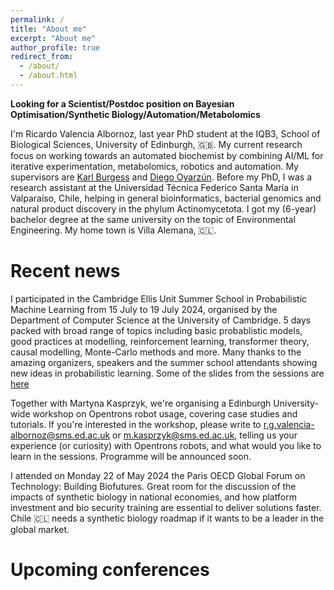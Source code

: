```yaml
---
permalink: /
title: "About me"
excerpt: "About me"
author_profile: true
redirect_from: 
  - /about/
  - /about.html
---
```


**Looking for a Scientist/Postdoc position on Bayesian Optimisation/Synthetic Biology/Automation/Metabolomics**

I'm Ricardo Valencia Albornoz, last year PhD student at the IQB3, School of Biological Sciences, University of Edinburgh, 🇬🇧. My current research focus on working towards an automated biochemist by combining AI/ML for iterative experimentation, metabolomics, robotics and automation. My supervisors are [Karl Burgess](https://burgess.bio.ed.ac.uk/) and [Diego Oyarzún](https://homepages.inf.ed.ac.uk/doyarzun/). Before my PhD, I was a research assistant at the Universidad Técnica Federico Santa María in Valparaíso, Chile, helping in general bioinformatics, bacterial genomics and natural product discovery in the phylum Actinomycetota. I got my (6-year) bachelor degree at the same university on the topic of Environmental Engineering. My home town is Villa Alemana, 🇨🇱. 

Recent news
======

I participated in the Cambridge Ellis Unit Summer School in Probabilistic Machine Learning from 15 July to 19 July 2024, organised by the Department of Computer Science at the University of Cambridge. 5 days packed with broad range of topics including basic probablistic models, good practices at modelling, reinforcement learning, transformer theory, causal modelling, Monte-Carlo methods and more. Many thanks to the amazing organizers, speakers and the summer school attendants showing new ideas in probabilistic learning. Some of the slides from the sessions are [here](https://www.ellis.eng.cam.ac.uk/summer-school/)

Together with Martyna Kasprzyk, we're organising a Edinburgh University-wide workshop on Opentrons robot usage, covering case studies and tutorials. If you're interested in the workshop, please write to r.g.valencia-albornoz@sms.ed.ac.uk or m.kasprzyk@sms.ed.ac.uk, telling us your experience (or curiosity) with Opentrons robots, and what would you like to learn in the sessions. Programme will be announced soon.

I attended on Monday 22 of May 2024 the Paris OECD Global Forum on Technology: Building Biofutures. Great room for the discussion of the impacts of synthetic biology in national economies, and how platform investment and bio security training are essential to deliver solutions faster. Chile 🇨🇱 needs a synthetic biology roadmap if it wants to be a leader in the global market.

Upcoming conferences
======

